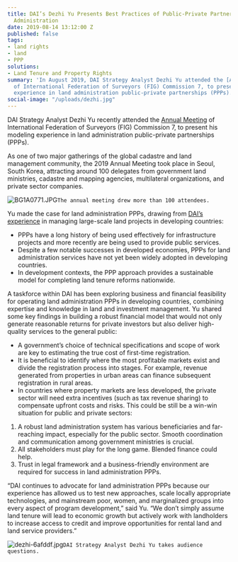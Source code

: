 ```yaml
---
title: DAI’s Dezhi Yu Presents Best Practices of Public-Private Partnerships in Land
  Administration
date: 2019-08-14 13:12:00 Z
published: false
tags:
- land rights
- land
- PPP
solutions:
- Land Tenure and Property Rights
summary: 'In August 2019, DAI Strategy Analyst Dezhi Yu attended the [Annual Meeting](https://www.com7figseoul.com/)
  of International Federation of Surveyors (FIG) Commission 7, to present his modeling
  experience in land administration public-private partnerships (PPPs). '
social-image: "/uploads/dezhi.jpg"
---
```


DAI Strategy Analyst Dezhi Yu recently attended the [Annual Meeting](https://www.com7figseoul.com/) of International Federation of Surveyors (FIG) Commission 7, to present his modeling experience in land administration public-private partnerships (PPPs). 

As one of two major gatherings of the global cadastre and land management community, the 2019 Annual Meeting took place in Seoul, South Korea, attracting around 100 delegates from government land ministries, cadastre and mapping agencies, multilateral organizations, and private sector companies. 

![BG1A0771.JPG](/uploads/BG1A0771.JPG)`The annual meeting drew more than 100 attendees.`

Yu made the case for land administration PPPs, drawing from [DAI’s experience](https://dai-global-developments.com/land-rights) in managing large-scale land projects in developing countries:

* PPPs have a long history of being used effectively for infrastructure projects and more recently are being used to provide public services.
* Despite a few notable successes in developed economies, PPPs for land administration services have not yet been widely adopted in developing countries.
* In development contexts, the PPP approach provides a sustainable model for completing land tenure reforms nationwide.
 
A taskforce within DAI has been exploring business and financial feasibility for operating land administration PPPs in developing countries, combining expertise and knowledge in land and investment management. Yu shared some key findings in building a robust financial model that would not only generate reasonable returns for private investors but also deliver high-quality services to the general public:

* A government’s choice of technical specifications and scope of work are key to estimating the true cost of first-time registration.
* It is beneficial to identify where the most profitable markets exist and divide the registration process into stages. For example, revenue generated from properties in urban areas can finance subsequent registration in rural areas.
* In countries where property markets are less developed, the private sector will need extra incentives (such as tax revenue sharing) to compensate upfront costs and risks. This could be still be a win-win situation for public and private sectors:
1. A robust land administration system has various beneficiaries and far-reaching impact, especially for the public sector. Smooth coordination and communication among government ministries is crucial.
2. All stakeholders must play for the long game. Blended finance could help.
3. Trust in legal framework and a business-friendly environment are required for success in land administration PPPs.

“DAI continues to advocate for land administration PPPs because our experience has allowed us to test new approaches, scale locally appropriate technologies, and mainstream poor, women, and marginalized groups into every aspect of program development,” said Yu. “We don’t simply assume land tenure will lead to economic growth but actively work with landholders to increase access to credit and improve opportunities for rental land and land service providers.”

![dezhi-6afddf.jpg](/uploads/dezhi-6afddf.jpg)`DAI Strategy Analyst Dezhi Yu takes audience questions.`